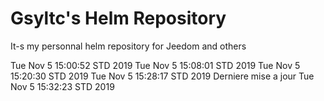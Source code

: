 # Gsyltc's Helm Repository

It-s my personnal helm repository for Jeedom and others

 Tue Nov  5 15:00:52 STD 2019
 Tue Nov  5 15:08:01 STD 2019
 Tue Nov  5 15:20:30 STD 2019
 Tue Nov  5 15:28:17 STD 2019
Derniere mise a jour Tue Nov  5 15:32:23 STD 2019
